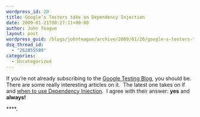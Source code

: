 ```yaml
---
wordpress_id: 20
title: Google’s Testers take on Dependency Injection
date: 2009-01-21T00:27:11+00:00
author: John Teague
layout: post
wordpress_guid: /blogs/johnteague/archive/2009/01/20/google-s-testers-take-on-dependency-injection.aspx
dsq_thread_id:
  - "262055589"
categories:
  - Uncategorized
---
```

If you’re not already subscribing to the [Google Testing Blog](http://googletesting.blogspot.com/), you should be.&#160; There are some really interesting articles on it.&#160; The latest one takes on if and [when to use Dependency Injection](http://googletesting.blogspot.com/2009/01/when-to-use-dependency-injection.html).&#160; I agree with their answer: **yes** and **always!**

****.